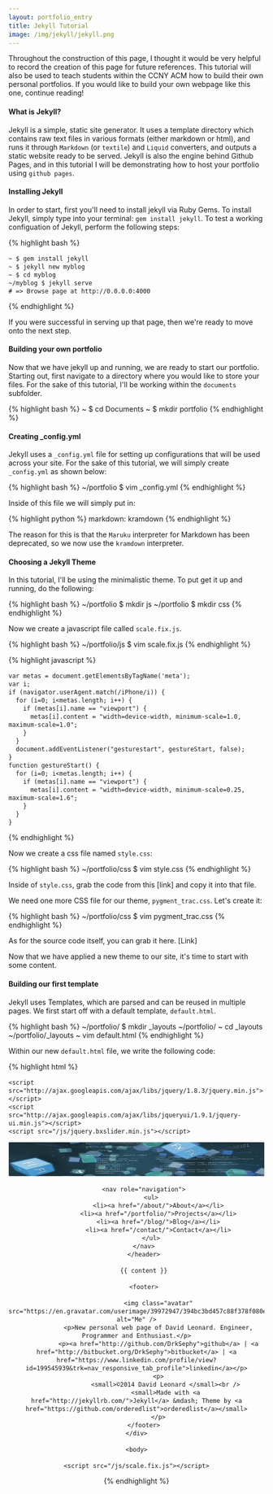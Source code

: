 ```yaml
---
layout: portfolio_entry
title: Jekyll Tutorial
image: /img/jekyll/jekyll.png
---
```


Throughout the construction of this page, I thought it would be very helpful to record the creation of this page for future references. This tutorial will also be used to teach students within the CCNY ACM how to build their own personal portfolios. If you would like to build your own webpage like this one, continue reading!

#### What is Jekyll?

Jekyll is a simple, static site generator. It uses a template directory which contains raw text files in various formats (either markdown or html), and runs it through `Markdown` (or `textile`) and `Liquid` converters, and outputs a static website ready to be served. Jekyll is also the engine behind Github Pages, and in this tutorial I will be demonstrating how to host your portfolio using `github pages`.

#### Installing Jekyll

In order to start, first you'll need to install jekyll via Ruby Gems. To install Jekyll, simply type into your terminal: `gem install jekyll`. To test a working configuation of Jekyll, perform the following steps:

{% highlight bash %}

    ~ $ gem install jekyll
    ~ $ jekyll new myblog
    ~ $ cd myblog
    ~/myblog $ jekyll serve
    # => Browse page at http://0.0.0.0:4000
{% endhighlight %}

If you were successful in serving up that page, then we're ready to move onto the next step.

#### Building your own portfolio

Now that we have jekyll up and running, we are ready to start our portfolio. Starting out, first navigate to a directory where you would like to store your files. For the sake of this tutorial, I'll be working within the `documents` subfolder.

{% highlight bash %}
    ~ $ cd Documents
    ~ $ mkdir portfolio
{% endhighlight %}

#### Creating _config.yml

Jekyll uses a `_config.yml` file for setting up configurations that will be used across your site. For the sake of this tutorial, we will simply create `_config.yml` as shown below:

{% highlight bash %}
    ~/portfolio $ vim _config.yml 
{% endhighlight %}

Inside of this file we will simply put in:

{% highlight python %}
    markdown: kramdown
{% endhighlight %}

The reason for this is that the `Maruku` interpreter for Markdown has been deprecated, so we now use the `kramdown` interpreter.

#### Choosing a Jekyll Theme

In this tutorial, I'll be using the minimalistic theme. To put get it up and running, do the following:

{% highlight bash %}
    ~/portfolio $ mkdir js
    ~/portfolio $ mkdir css
{% endhighlight %}

Now we create a javascript file called `scale.fix.js`. 

{% highlight bash %}
    ~/portfolio/js $ vim scale.fix.js 
{% endhighlight %}

{% highlight javascript %}
    
    var metas = document.getElementsByTagName('meta');
    var i;
    if (navigator.userAgent.match(/iPhone/i)) {
      for (i=0; i<metas.length; i++) {
        if (metas[i].name == "viewport") {
          metas[i].content = "width=device-width, minimum-scale=1.0, maximum-scale=1.0";
        }
      }
      document.addEventListener("gesturestart", gestureStart, false);
    }
    function gestureStart() {
      for (i=0; i<metas.length; i++) {
        if (metas[i].name == "viewport") {
          metas[i].content = "width=device-width, minimum-scale=0.25, maximum-scale=1.6";
        }
      }
    }

{% endhighlight %}

Now we create a css file named `style.css`:

{% highlight bash %}
    ~/portfolio/css $ vim style.css
{% endhighlight %}

Inside of `style.css`, grab the code from this [link] and copy it into that file.

We need one more CSS file for our theme, `pygment_trac.css`. Let's create it:

{% highlight bash %}
    ~/portfolio/css $ vim pygment_trac.css
{% endhighlight %}

As for the source code itself, you can grab it here. [Link]

Now that we have applied a new theme to our site, it's time to start with some content. 

#### Building our first template

Jekyll uses Templates, which are parsed and can be reused in multiple pages. We first start off with a default template, `default.html`.

{% highlight bash %}
    ~/portfolio/ $ mkdir _layouts
    ~/portfolio/ ~ cd _layouts
    ~/portfolio/_layouts ~ vim default.html
{% endhighlight %}

Within our new `default.html` file, we write the following code:

{% highlight html %}

<!DOCTYPE html>
<html>
<head>
    <meta charset=utf-8 />
    <title> {% if page.title %} {{ page.title }} | {% endif %} David Leonard</title>
    <link rel="stylesheet" href="/css/style.css" />
    <link rel="stylesheet" href="/css/pygment_trac.css">
    <link rel="stylesheet" href="/css/jquery.bxslider.css" />
    <link rel="stylesheet" href="/bootstrap/css/bootstrap-responsive.min.css">
    <link rel="stylesheet" href="/fontAwesome/css/font-awesome.min.css">

    <script src="http://ajax.googleapis.com/ajax/libs/jquery/1.8.3/jquery.min.js"></script>
    <script src="http://ajax.googleapis.com/ajax/libs/jqueryui/1.9.1/jquery-ui.min.js"></script>
    <script src="/js/jquery.bxslider.min.js"></script>
</head>

<body>
    <div class="wrapper">
        <header>
        <img src="/img/banner.jpg" />
        

        <nav role="navigation">
            <ul>
                <li><a href="/about/">About</a></li>
                <li><a href="/portfolio/">Projects</a></li>
                <li><a href="/blog/">Blog</a></li>
                <li><a href="/contact/">Contact</a></li>
            </ul>
        </nav>
        </header>

        {{ content }}

        <footer>

                <img class="avatar" src="https://en.gravatar.com/userimage/39972947/394bc3bd457c88f378f080eee8c1edc9.jpg" alt="Me" />
                <p>New personal web page of David Leonard. Engineer, Programmer and Enthusiast.</p>
                <p><a href="http://github.com/DrkSephy">github</a> | <a href="http://bitbucket.org/DrkSephy">bitbucket</a> | <a href="https://www.linkedin.com/profile/view?id=199545939&trk=nav_responsive_tab_profile">linkedin</a></p>
                <p>
                    <small>©2014 David Leonard </small><br />
                    <small>Made with <a href="http://jekyllrb.com/">Jekyll</a> &mdash; Theme by <a href="https://github.com/orderedlist">orderedlist</a></small>
                </p>
        </footer>
    </div>

    <body>
    
    <script src="/js/scale.fix.js"></script>
  </body>

</body>
</html>

{% endhighlight %}


